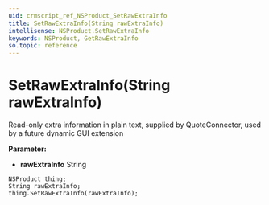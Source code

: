 ```yaml
---
uid: crmscript_ref_NSProduct_SetRawExtraInfo
title: SetRawExtraInfo(String rawExtraInfo)
intellisense: NSProduct.SetRawExtraInfo
keywords: NSProduct, GetRawExtraInfo
so.topic: reference
---
```


# SetRawExtraInfo(String rawExtraInfo)

Read-only extra information in plain text, supplied by QuoteConnector, used by a future dynamic GUI extension

**Parameter:** 
* **rawExtraInfo** String

```crmscript
NSProduct thing;
String rawExtraInfo;
thing.SetRawExtraInfo(rawExtraInfo);
```

